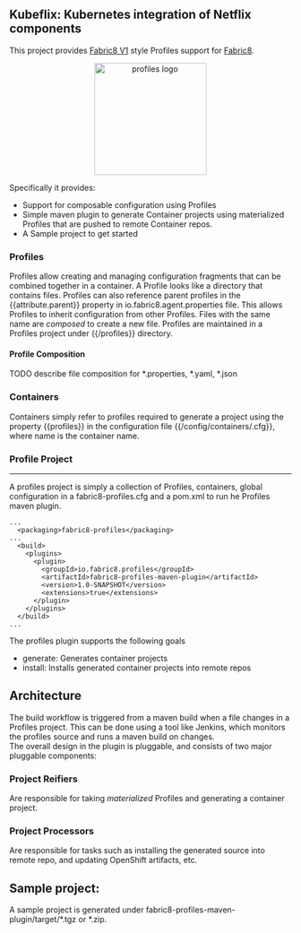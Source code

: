 Kubeflix: Kubernetes integration of Netflix components
------------------------------------------------------

This project provides [Fabric8 V1](https://github.com/jboss-fuse/fabric8/) style Profiles support for [Fabric8](http://fabric8.io/).

<p align="center">
  <a href="http://github.com/fabric8io/profiles/">
  	<img src="https://raw.githubusercontent.com/fabric8io/profiles/master/docs/images/logo.png" height="200" width="200" alt="profiles logo"/>
  </a>
</p>

Specifically it provides:

* Support for composable configuration using Profiles
* Simple maven plugin to generate Container projects using materialized Profiles that are pushed to remote Container repos.
* A Sample project to get started

### Profiles

Profiles allow creating and managing configuration fragments that can be combined together in a container. 
A Profile looks like a directory that contains files. Profiles can also reference parent profiles in the {{attribute.parent}} property in io.fabric8.agent.properties file.
This allows Profiles to inherit configuration from other Profiles. Files with the same name are _composed_ to create a new file. 
Profiles are maintained in a Profiles project under {{/profiles}} directory. 

#### Profile Composition

TODO describe file composition for *.properties, *.yaml, *.json
 
### Containers

Containers simply refer to profiles required to generate a project using the property {{profiles}} in the configuration file {{/config/containers/<name>.cfg}}, where name is the container name.

### Profile Project
-----------------------------------

A profiles project is simply a collection of Profiles, containers, global configuration in a fabric8-profiles.cfg and a pom.xml to run he Profiles maven plugin.  

    ...
      <packaging>fabric8-profiles</packaging>
    ...
      <build>
        <plugins>
          <plugin>
            <groupId>io.fabric8.profiles</groupId>
            <artifactId>fabric8-profiles-maven-plugin</artifactId>
            <version>1.0-SNAPSHOT</version>
            <extensions>true</extensions>
          </plugin>
        </plugins>
      </build>
    ...
    
The profiles plugin supports the following goals

- generate:   Generates container projects
- install:   Installs generated container projects into remote repos

## Architecture

The build workflow is triggered from a maven build when a file changes in a Profiles project. This can be done using a tool like Jenkins, which monitors the profiles source and runs a maven build on changes.  
The overall design in the plugin is pluggable, and consists of two major pluggable components:

### Project Reifiers

Are responsible for taking _materialized_ Profiles and generating a container project. 

### Project Processors

Are responsible for tasks such as installing the generated source into remote repo, and updating OpenShift artifacts, etc.

## Sample project:

A sample project is generated under fabric8-profiles-maven-plugin/target/*.tgz or *.zip.